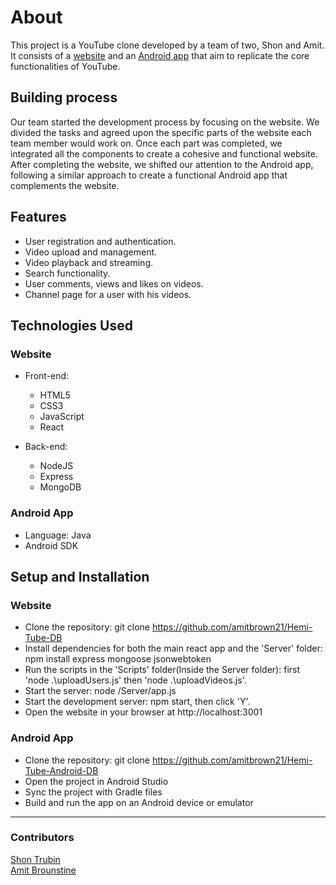 # About

This project is a YouTube clone developed by a team of two, Shon and Amit. It consists of a [website](https://github.com/amitbrown21/Hemi-Tube-DB) and an [Android app](https://github.com/amitbrown21/Hemi-Tube-Android-DB) that aim to replicate the core functionalities of YouTube.

## Building process

Our team started the development process by focusing on the website. We divided the tasks and agreed upon the specific parts of the website each team member would work on. Once each part was completed, we integrated all the components to create a cohesive and functional website. After completing the website, we shifted our attention to the Android app, following a similar approach to create a functional Android app that complements the website.

## Features

- User registration and authentication.
- Video upload and management.
- Video playback and streaming.
- Search functionality.
- User comments, views and likes on videos.
- Channel page for a user with his videos.

## Technologies Used

### Website

- Front-end:

  - HTML5
  - CSS3
  - JavaScript
  - React

- Back-end:
  - NodeJS
  - Express
  - MongoDB

### Android App

- Language: Java
- Android SDK

## Setup and Installation

### Website

- Clone the repository: git clone https://github.com/amitbrown21/Hemi-Tube-DB
- Install dependencies for both the main react app and the 'Server' folder: npm install express mongoose jsonwebtoken
- Run the scripts in the 'Scripts' folder(Inside the Server folder): first 'node .\uploadUsers.js' then 'node .\uploadVideos.js'.
- Start the server: node /Server/app.js
- Start the development server: npm start, then click 'Y'.
- Open the website in your browser at http://localhost:3001

### Android App

- Clone the repository: git clone https://github.com/amitbrown21/Hemi-Tube-Android-DB
- Open the project in Android Studio
- Sync the project with Gradle files
- Build and run the app on an Android device or emulator

---

### Contributors

[Shon Trubin](https://github.com/ShonTrubin)  
[Amit Brounstine](https://github.com/amitbrown21)
